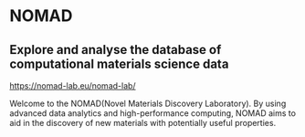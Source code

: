 # NOMAD
## Explore and analyse the database of computational materials science data

https://nomad-lab.eu/nomad-lab/

Welcome to the NOMAD(Novel Materials Discovery Laboratory). By using advanced data analytics and high-performance computing, NOMAD aims to aid in the discovery of new materials with potentially useful properties.

